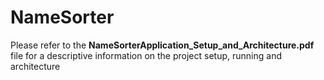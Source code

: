 # NameSorter

Please refer to the **NameSorterApplication_Setup_and_Architecture.pdf** file for a descriptive information on the project setup, running and architecture
